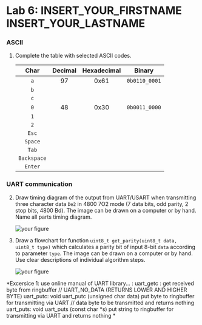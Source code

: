 # Lab 6: INSERT_YOUR_FIRSTNAME INSERT_YOUR_LASTNAME

### ASCII

1. Complete the table with selected ASCII codes.

   | **Char** | **Decimal** | **Hexadecimal** | **Binary** |
   | :-: | :-: | :-: | :-: |
   | `a` | 97 | 0x61 | `0b0110_0001` |
   | `b` |  |  |  |
   | `c` |  |  |  |
   | `0` | 48 | 0x30 | `0b0011_0000` |
   | `1` |  |  |  |
   | `2` |  |  |  |
   | `Esc` |  |  |  |
   | `Space` |  |  |  |
   | `Tab` |  |  |  |
   | `Backspace` |  |  |  |
   | `Enter` |  |  |  |

### UART communication

2. Draw timing diagram of the output from UART/USART when transmitting three character data `De2` in 4800 7O2 mode (7 data bits, odd parity, 2 stop bits, 4800&nbsp;Bd). The image can be drawn on a computer or by hand. Name all parts timing diagram.

   ![your figure]()

3. Draw a flowchart for function `uint8_t get_parity(uint8_t data, uint8_t type)` which calculates a parity bit of input 8-bit `data` according to parameter `type`. The image can be drawn on a computer or by hand. Use clear descriptions of individual algorithm steps.

   ![your figure]()




*Excersice 1: use online manual of UART library... :
uart_getc : get received byte from ringbuffer // UART_NO_DATA (RETURNS LOWER AND HIGHER BYTE) 
uart_putc: void uart_putc (unsigned char data) put byte to ringbuffer for transmitting via UART // data byte to be transmitted and returns nothing
uart_puts:  void uart_puts (const char *s) put string to ringbuffer for transmitting via UART and returns nothing *